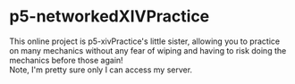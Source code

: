# p5-networkedXIVPractice
This online project is p5-xivPractice's little sister, allowing you to practice on many mechanics without any fear of wiping and having to risk doing the mechanics before those again!
</br>
Note, I'm pretty sure only I can access my server.